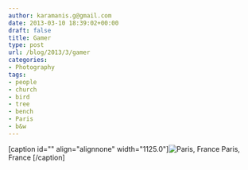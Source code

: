 ```yaml
---
author: karamanis.g@gmail.com
date: 2013-03-10 18:39:02+00:00
draft: false
title: Gamer
type: post
url: /blog/2013/3/gamer
categories:
- Photography
tags:
- people
- church
- bird
- tree
- bench
- Paris
- b&w
---
```


[caption id="" align="alignnone" width="1125.0"]![ Paris, France ](https://images.squarespace-cdn.com/content/v1/4f3f61bae4b063b909445965/1362922760551-ADJD4W2X4TLGEUSSS5D3/ke17ZwdGBToddI8pDm48kLSERMgCVymnItqhne5EfYV7gQa3H78H3Y0txjaiv_0fDoOvxcdMmMKkDsyUqMSsMWxHk725yiiHCCLfrh8O1z5QHyNOqBUUEtDDsRWrJLTmMCg6RGY8TrcVSOIk4QoDPnvjthEs8TAhVmYN7i_-QaEW7L_Q40KNxq4S2FLq3V0y/20130226-R0013267.jpg?format=original)
 Paris, France [/caption]
